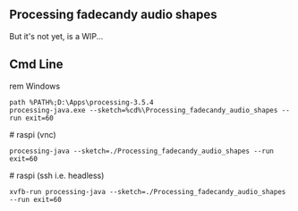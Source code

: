 
Processing fadecandy audio shapes
---------------------------------

But it's not yet, is a WIP...

Cmd Line
--------

rem Windows

    path %PATH%;D:\Apps\processing-3.5.4
    processing-java.exe --sketch=%cd%\Processing_fadecandy_audio_shapes --run exit=60

\# raspi (vnc)

    processing-java --sketch=./Processing_fadecandy_audio_shapes --run exit=60

\# raspi (ssh i.e. headless)

    xvfb-run processing-java --sketch=./Processing_fadecandy_audio_shapes --run exit=60
